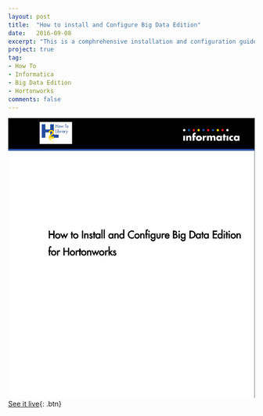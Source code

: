 ```yaml
---
layout: post
title:  "How to install and Configure Big Data Edition"
date:   2016-09-08
excerpt: "This is a comphrehensive installation and configuration guide I authored at Informatica"
project: true
tag:
- How To
- Informatica
- Big Data Edition
- Hortonworks
comments: false
---
```

![Hortonworks_Cover](/assets/img/big-data-edition-hortonworks.png)
[See it live](https://kb.informatica.com/h2l/HowTo%20Library/1/0805-Big_Data_Edition_961HF2Update1_for_Hortonworks-H2L.pdf){: .btn}
